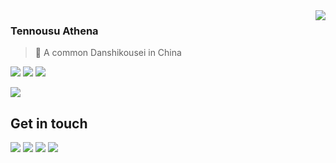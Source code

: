 <a href="#">
<img align="right" src="https://github-readme-stats.vercel.app/api?username=TennousuAthena&show_icons=true&title_color=fff&icon_color=ffef86&text_color=9f9f9f&bg_color=151515">
</a>

### Tennousu Athena

> 👦 A common Danshikousei in China 

![](https://img.shields.io/badge/-PHP-777bb3?style=flat-square&logo=php&labelColor=777bb3&logoColor=fff) ![](https://img.shields.io/badge/-JavaScript-e5cd0c?style=flat-square&logo=JavaScript&labelColor=f7df1e&logoColor=000) ![](https://img.shields.io/badge/-HTML5-e34f26?style=flat-square&logo=HTML5&logoColor=fff)

<a href="#"><img align="center" src="https://via.placeholder.com/600x1.png/fff/fff"></a>

## Get in touch

[![](https://img.shields.io/badge/-@_TennousuAthena-1ca0f1?style=flat-square&labelColor=1ca0f1&logo=twitter&logoColor=white)](https://twitter.com/_TennousuAthena) [![](https://img.shields.io/badge/-https://lemoe.cn-0e83cd?style=flat-square&logo=Blogger&logoColor=fff)](https://lemoe.cn) [![](https://img.shields.io/badge/-t.me/qingcaomc-3db6f1?style=flat-square&logo=Telegram&logoColor=2ca5e0)](https://t.me/s/qctech_news) [![](https://img.shields.io/badge/-github@TennousuAthena-911318?style=flat-square&logo=Mail.RU&logoColor=white&labelColor=c14438)](https://github.com/TennousuAthena)

